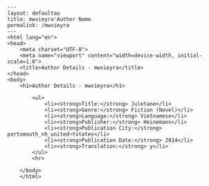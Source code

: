 
    ---
    layout: defaultau
    title: mwvieyra'Author Name 
    permalink: /mwvieyra
    ---
    <html lang="en">
    <head>
        <meta charset="UTF-8">
        <meta name="viewport" content="width=device-width, initial-scale=1.0">
        <title>Author Details - mwvieyra</title>
    </head>
    <body>
        <h1>Author Details - mwvieyra</h1>
        
            <ul>
                <li><strong>Title:</strong> Juletane</li>
                <li><strong>Genre:</strong> Fiction (Novel)</li>
                <li><strong>Language:</strong> Vietnamese</li>
                <li><strong>Publisher:</strong> Heinemann</li>
                <li><strong>Publication City:</strong> portsmouth_nh_united¬†states</li>
                <li><strong>Publication Date:</strong> 2014</li>
                <li><strong>Translation:</strong> y</li>
            </ul>
            <hr>
            
        </body>
        </html>
        